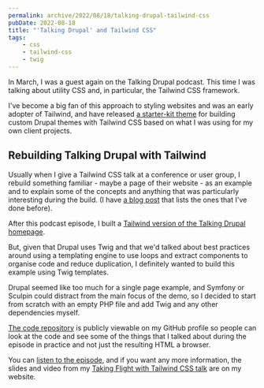 ```yaml
---
permalink: archive/2022/08/18/talking-drupal-tailwind-css
pubDate: 2022-08-18
title: "'Talking Drupal' and Tailwind CSS"
tags:
    - css
    - tailwind-css
    - twig
---
```


In March, I was a guest again on the Talking Drupal podcast. This time I was talking about utility CSS and, in particular, the Tailwind CSS framework.

I've become a big fan of this approach to styling websites and was an early adopter of Tailwind, and have released [a starter-kit theme](https://www.drupal.org/project/tailwindcss) for building custom Drupal themes with Tailwind CSS based on what I was using for my own client projects.

## Rebuilding Talking Drupal with Tailwind

Usually when I give a Tailwind CSS talk at a conference or user group, I rebuild something familiar - maybe a page of their website - as an example and to explain some of the concepts and anything that was particularly interesting during the build. (I have [a blog post]({{site.url}}/blog/uis-ive-rebuilt-tailwind-css) that lists the ones that I've done before).

After this podcast episode, I built a [Tailwind version of the Talking Drupal homepage](https://talking-drupal-tailwindcss.oliverdavies.uk).

But, given that Drupal uses Twig and that we'd talked about best practices around using a templating engine to use loops and extract components to organise code and reduce duplication, I definitely wanted to build this example using Twig templates.

Drupal seemed like too much for a single page example, and Symfony or Sculpin could distract from the main focus of the demo, so I decided to start from scratch with an empty PHP file and add Twig and any other dependencies myself.

[The code repository](https://github.com/opdavies/talking-drupal-tailwindcss) is publicly viewable on my GitHub profile so people can look at the code and see some of the things that I talked about during the episode in practice and not just the resulting HTML a browser.

You can [listen to the episode](https://talkingdrupal.com/338), and if you want any more information, the slides and video from my [Taking Flight with Tailwind CSS talk]({{site.url}}/talks/taking-flight-with-tailwind-css) are on my website.
